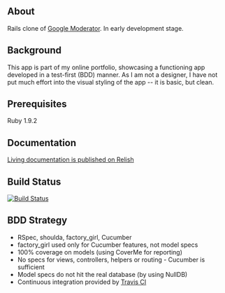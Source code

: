 About
-----
Rails clone of [Google Moderator](http://en.wikipedia.org/wiki/Google_Moderator). In early development stage.

Background
----------
This app is part of my online portfolio, showcasing a functioning app developed in a test-first (BDD) manner. As I am not a designer, I have not put much effort into the visual styling of the app -- it is basic, but clean.

Prerequisites
------------
Ruby 1.9.2

Documentation
-------------
[Living documentation is published on Relish](http://relishapp.com/andyw8/townhallapp)

Build Status
------------
[![Build Status](http://travis-ci.org/andyw8/townhallapp.png)](http://travis-ci.org/andyw8/townhallapp)

BDD Strategy
------------
* RSpec, shoulda, factory_girl, Cucumber
* factory_girl used only for Cucumber features, not model specs
* 100% coverage on models (using CoverMe for reporting)
* No specs for views, controllers, helpers or routing - Cucumber is sufficient
* Model specs do not hit the real database (by using NullDB)
* Continuous integration provided by [Travis CI](http://travis-ci.org/andyw8/townhallapp.png)
